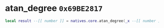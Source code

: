 # atan_degree `0x69BE2817`

```lua
local result --[[ number ]] = natives.core.atan_degree(_x --[[ number ]])
```